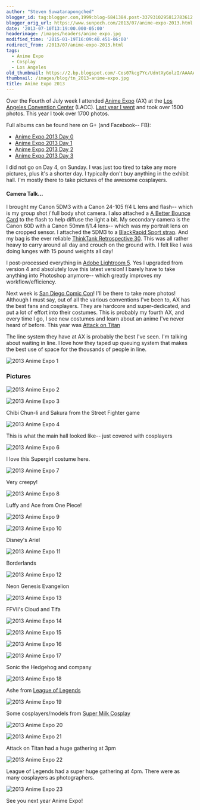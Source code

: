 ```yaml
---
author: "Steven Suwatanapongched"
blogger_id: tag:blogger.com,1999:blog-6841384.post-3379310295812783612
blogger_orig_url: https://www.sunpech.com/2013/07/anime-expo-2013.html
date: '2013-07-10T13:19:00.000-05:00'
headerimage: /images/headers/anime_expo.jpg
modified_time: '2015-01-19T16:09:40.451-06:00'
redirect_from: /2013/07/anime-expo-2013.html
tags:
  - Anime Expo
  - Cosplay
  - Los Angeles
old_thumbnail: https://2.bp.blogspot.com/-Cos07kcg7Yc/UdntXyGolzI/AAAAAAABfDM/S_nG7EoTZ0Q/s800/IMG_20130703_123912.jpg
thumbnail: /images/blog/tn_2013-anime-expo.jpg
title: Anime Expo 2013
---
```



Over the Fourth of July week I attended [Anime Expo](https://www.anime-expo.org) (AX) at the [Los Angeles Convention Center](https://www.lacclink.com) (LACC). [Last year I went](/2012/07/anime-expo-2012) and took over 1500 photos. This year I took over 1700 photos.

Full albums can be found here on G+ (and Facebook-- FB):

 * [Anime Expo 2013 Day 0](https://www.facebook.com/media/set/?set=a.538501816214847.1073741827.408588035872893&amp;type=1)
 * [Anime Expo 2013 Day 1](https://www.facebook.com/media/set/?set=a.538502992881396.1073741828.408588035872893&amp;type=1)
 * [Anime Expo 2013 Day 2](https://www.facebook.com/media/set/?set=a.538509252880770.1073741829.408588035872893&amp;type=1)
 * [Anime Expo 2013 Day 3](https://www.facebook.com/media/set/?set=a.538643636200665.1073741830.408588035872893&amp;type=1)

I did not go on Day 4, on Sunday. I was just too tired to take any more pictures, plus it's a shorter day. I typically don't buy anything in the exhibit hall. I'm mostly there to take pictures of the awesome cosplayers.

#### Camera Talk...

I brought my Canon 5DM3 with a Canon 24-105 f/4 L lens and flash-- which is my group shot / full body shot camera. I also attached a [A Better Bounce Card](https://abetterbouncecard.com/) to the flash to help diffuse the light a bit. My secondary camera is the Canon 60D with a Canon 50mm f/1.4 lens-- which was my portrait lens on the cropped sensor. I attached the 5DM3 to a [BlackRapid Sport strap](https://www.amazon.com/gp/product/B005HWC6PI/ref=as_li_ss_tl?ie=UTF8&amp;camp=1789&amp;creative=390957&amp;creativeASIN=B005HWC6PI&amp;linkCode=as2&amp;tag=sunpech-20). And my bag is the ever reliable [ThinkTank Retrospective 30](https://www.amazon.com/gp/product/B0039ZJ15I/ref=as_li_ss_tl?ie=UTF8&amp;camp=1789&amp;creative=390957&amp;creativeASIN=B0039ZJ15I&amp;linkCode=as2&amp;tag=sunpech-20). This was all rather heavy to carry around all day and crouch on the ground with. I felt like I was doing lunges with 15 pound weights all day!

I post-processed everything in [Adobe Lightroom 5](https://www.adobe.com/products/photoshop-lightroom.html). Yes I upgraded from version 4 and absolutely love this latest version! I barely have to take anything into Photoshop anymore-- which greatly improves my workflow/efficiency.

Next week is [San Diego Comic Con](https://www.comic-con.org/)! I'll be there to take more photos!  Although I must say, out of all the various conventions I've been to, AX has the best fans and cosplayers. They are hardcore and super-dedicated, and put a lot of effort into their costumes.  This is probably my fourth AX, and every time I go, I see new costumes and learn about an anime I've never heard of before. This year was [Attack on Titan](https://en.wikipedia.org/wiki/Attack_on_Titan)

The line system they have at AX is probably the best I've seen. I'm talking about waiting in line. I love how they taped up queuing system that makes the best use of space for the thousands of people in line.

![2013 Anime Expo 1](/images/blog/2013-07-03-at-19-04-44.jpg)

### Pictures

![2013 Anime Expo 2](/images/blog/2013-07-03-at-20-14-10.jpg)

![2013 Anime Expo 3](/images/blog/2013-07-03-at-20-16-56.jpg)

Chibi Chun-li and Sakura from the Street Fighter game

![2013 Anime Expo 4](/images/blog/2013-07-04-at-14-34-11.jpg)

This is what the main hall looked like-- just covered with cosplayers

![2013 Anime Expo 6](/images/blog/2013-07-04-at-15-24-51.jpg)

I love this Supergirl costume here.

![2013 Anime Expo 7](/images/blog/2013-07-04-at-16-21-17.jpg)

Very creepy!

![2013 Anime Expo 8](/images/blog/2013-07-04-at-16-26-57.jpg)

Luffy and Ace from One Piece!

![2013 Anime Expo 9](/images/blog/2013-07-04-at-16-44-10.jpg)

![2013 Anime Expo 10](/images/blog/2013-07-05-at-10-06-29.jpg)

Disney's Ariel

![2013 Anime Expo 11](/images/blog/2013-07-05-at-10-56-55.jpg)

Borderlands

![2013 Anime Expo 12](/images/blog/2013-07-05-at-11-03-28.jpg)

Neon Genesis Evangelion

![2013 Anime Expo 13](/images/blog/2013-07-05-at-12-47-55.jpg)

FFVII's Cloud and Tifa

![2013 Anime Expo 14](/images/blog/2013-07-05-at-12-50-22.jpg)

![2013 Anime Expo 15](/images/blog/2013-07-05-at-15-15-16.jpg)

![2013 Anime Expo 16](/images/blog/2013-07-06-at-12-03-57.jpg)

![2013 Anime Expo 17](/images/blog/2013-07-06-at-12-36-09.jpg)

Sonic the Hedgehog and company

![2013 Anime Expo 18](/images/blog/2013-07-06-at-13-49-58.jpg)

Ashe from [League of Legends](https://www.leagueoflegends.com/)

![2013 Anime Expo 19](/images/blog/2013-07-06-at-14-20-01.jpg)

Some cosplayers/models from [Super Milk Cosplay](https://www.facebook.com/SuperMilkCosplay)

![2013 Anime Expo 20](/images/blog/2013-07-06-at-14-29-57.jpg)

![2013 Anime Expo 21](/images/blog/2013-07-06-at-14-30-47.jpg)

Attack on Titan had a huge gathering at 3pm

![2013 Anime Expo 22](/images/blog/2013-07-06-at-14-56-17.jpg)

League of Legends had a super huge gathering at 4pm. There were as many cosplayers as photographers.

![2013 Anime Expo 23](/images/blog/2013-07-06-at-16-10-49.jpg)

See you next year Anime Expo!